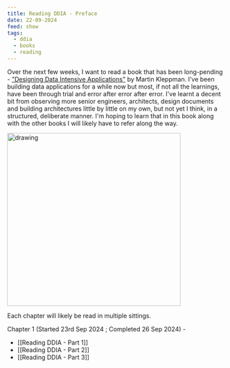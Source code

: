 ```yaml
---
title: Reading DDIA - Preface
date: 22-09-2024
feed: show
tags:
  - ddia
  - books
  - reading
---
```

Over the next few weeks, I want to read a book that has been long-pending - ["Designing Data Intensive Applications"](https://www.amazon.in/Designing-Data-Intensive-Applications-Reliable-Maintainable/dp/9352135245) by Martin Kleppman. I've been building data applications for a while now but most, if not all the learnings, have been through trial and error after error after error. I've learnt a decent bit from observing more senior engineers, architects, design documents and building architectures little by little on my own, but not yet I think, in a structured, deliberate manner. I'm hoping to learn that in this book along with the other books I will likely have to refer along the way. 


<img src="https://dataintensive.net/images/book-cover.png" alt="drawing" style="width:400px;"/>


Each chapter will likely be read in multiple sittings. 

Chapter 1 (Started 23rd Sep 2024 ; Completed 26 Sep 2024) - 
- [[Reading DDIA - Part 1]]
- [[Reading DDIA - Part 2]]
- [[Reading DDIA - Part 3]]
